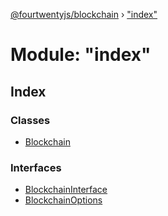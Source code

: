 [@fourtwentyjs/blockchain](../README.md) › ["index"](_index_.md)

# Module: "index"

## Index

### Classes

* [Blockchain](../classes/_index_.blockchain.md)

### Interfaces

* [BlockchainInterface](../interfaces/_index_.blockchaininterface.md)
* [BlockchainOptions](../interfaces/_index_.blockchainoptions.md)
